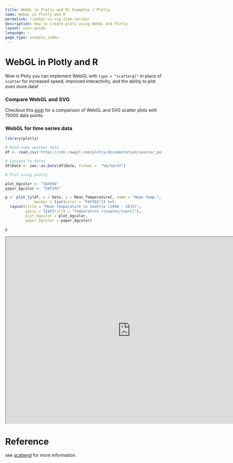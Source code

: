 ```yaml
---
title: WebGL in Plotly and R| Examples | Plotly
name: WebGL in Plotly and R
permalink: r/webgl-vs-svg-time-series/
description: How to create plots using WebGL and Plotly
layout: user-guide
language: r
page_type: example_index
---
```

# WebGL in Plotly and R

Now in Ploty you can implement WebGL with `type = "scattergl"` in place of `scatter` for increased speed, improved interactivity, and the ability to plot even more data!


### Compare WebGL and SVG

Checkout this [post](/r/compare-webgl-svg/) for a comparison of WebGL and SVG scatter plots with 75000 data points.

### WebGL for time series data

```r
library(plotly)

# Read some weather data
df <- read.csv('https://cdn.rawgit.com/plotly/documentation/source/_posts/r/scattergl/weather-data.csv')

# Convert to dates
df$Date <- zoo::as.Date(df$Date, format =  "%m/%d/%Y")

# Plot using plotly

plot_bgcolor <- "34495E"
paper_bgcolor <- "E4F1FE"

p <- plot_ly(df, x = Date, y = Mean_TemperatureC, name = "Mean Temp.", type = "scattergl", 
             marker = list(color = "F6FFD2")) %>% 
  layout(title = "Mean Temparature in Seattle (1948 - 2015)",
         yaxis = list(title = "Temperature (<sup>o</sup>C)"),
         plot_bgcolor = plot_bgcolor, 
         paper_bgcolor = paper_bgcolor)

p
```

<iframe src="https://plot.ly/~RPlotBot/2873/mean-temparature-in-seattle-1948-2015/" width="800px" height="600px" scrolling="no" seamless="seamless"></iframe>

# Reference
see [scattergl](https://plot.ly/r/reference/#scattergl) for more information. 




